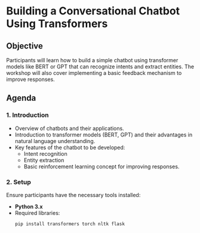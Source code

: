 # Building a Conversational Chatbot Using Transformers

## Objective
Participants will learn how to build a simple chatbot using transformer models like BERT or GPT that can recognize intents and extract entities. The workshop will also cover implementing a basic feedback mechanism to improve responses.

## Agenda

### 1. Introduction
- Overview of chatbots and their applications.
- Introduction to transformer models (BERT, GPT) and their advantages in natural language understanding.
- Key features of the chatbot to be developed:
  - Intent recognition
  - Entity extraction
  - Basic reinforcement learning concept for improving responses.

### 2. Setup
Ensure participants have the necessary tools installed:
- **Python 3.x**
- Required libraries:
  ```bash
  pip install transformers torch nltk flask
